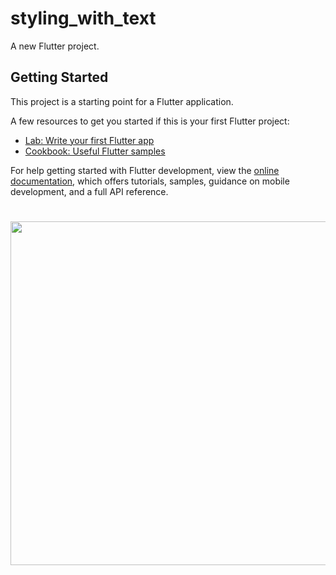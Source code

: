 # styling_with_text

A new Flutter project.

## Getting Started

This project is a starting point for a Flutter application.

A few resources to get you started if this is your first Flutter project:

- [Lab: Write your first Flutter app](https://docs.flutter.dev/get-started/codelab)
- [Cookbook: Useful Flutter samples](https://docs.flutter.dev/cookbook)

For help getting started with Flutter development, view the
[online documentation](https://docs.flutter.dev/), which offers tutorials,
samples, guidance on mobile development, and a full API reference.

###

<h1 align="left"></h1>

###
<div align="center">

  <img src = "https://github.com/sanjuafre123/styling_with_text/assets/148860124/36d25d2f-400a-4f5e-8665-5e0fddeb218a" height ="550">
</div>

